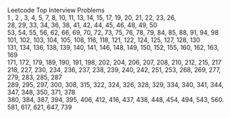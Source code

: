 Leetcode Top Interview Problems  
1 , 2 , 3, 4, 5, 7, 8, 10, 11, 13, 14, 15, 17, 19, 20, 21, 22, 23, 26,   
28, 29, 33, 34, 36, 38, 41, 42, 44, 45, 46, 48, 49, 50  
53, 54, 55, 56, 62, 66, 69, 70, 72, 73, 75, 76, 78, 79, 84, 85, 88, 91, 94, 98  
101, 102, 103, 104, 105, 108, 116, 118, 121, 122, 124, 125, 127, 128, 130  
131, 134, 136, 138, 139, 140, 141, 146, 148, 149, 150, 152, 155, 160, 162, 163, 169  
171, 172, 179, 189, 190, 191, 198, 202, 204, 206, 207, 208, 210, 212, 215, 217  
218, 227, 230, 234, 236, 237, 238, 239, 240, 242, 251, 253, 268, 269, 277, 279, 283, 285, 287  
289, 295, 297, 300, 308, 315, 322, 324, 326, 328, 329, 334, 340, 341, 344, 347, 348, 350, 371, 378  
380, 384, 387, 394, 395, 406, 412, 416, 437, 438, 448, 454, 494, 543, 560. 581, 617, 621, 647, 739


